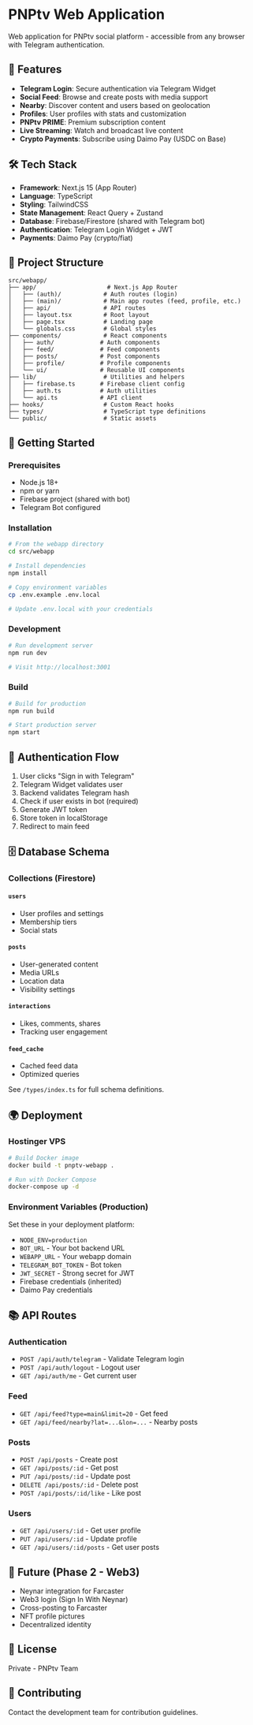 # PNPtv Web Application

Web application for PNPtv social platform - accessible from any browser with Telegram authentication.

## 🚀 Features

- **Telegram Login**: Secure authentication via Telegram Widget
- **Social Feed**: Browse and create posts with media support
- **Nearby**: Discover content and users based on geolocation
- **Profiles**: User profiles with stats and customization
- **PNPtv PRIME**: Premium subscription content
- **Live Streaming**: Watch and broadcast live content
- **Crypto Payments**: Subscribe using Daimo Pay (USDC on Base)

## 🛠️ Tech Stack

- **Framework**: Next.js 15 (App Router)
- **Language**: TypeScript
- **Styling**: TailwindCSS
- **State Management**: React Query + Zustand
- **Database**: Firebase/Firestore (shared with Telegram bot)
- **Authentication**: Telegram Login Widget + JWT
- **Payments**: Daimo Pay (crypto/fiat)

## 📁 Project Structure

```
src/webapp/
├── app/                    # Next.js App Router
│   ├── (auth)/            # Auth routes (login)
│   ├── (main)/            # Main app routes (feed, profile, etc.)
│   ├── api/               # API routes
│   ├── layout.tsx         # Root layout
│   ├── page.tsx           # Landing page
│   └── globals.css        # Global styles
├── components/            # React components
│   ├── auth/             # Auth components
│   ├── feed/             # Feed components
│   ├── posts/            # Post components
│   ├── profile/          # Profile components
│   └── ui/               # Reusable UI components
├── lib/                   # Utilities and helpers
│   ├── firebase.ts       # Firebase client config
│   ├── auth.ts           # Auth utilities
│   └── api.ts            # API client
├── hooks/                 # Custom React hooks
├── types/                 # TypeScript type definitions
└── public/                # Static assets
```

## 🚀 Getting Started

### Prerequisites

- Node.js 18+
- npm or yarn
- Firebase project (shared with bot)
- Telegram Bot configured

### Installation

```bash
# From the webapp directory
cd src/webapp

# Install dependencies
npm install

# Copy environment variables
cp .env.example .env.local

# Update .env.local with your credentials
```

### Development

```bash
# Run development server
npm run dev

# Visit http://localhost:3001
```

### Build

```bash
# Build for production
npm run build

# Start production server
npm start
```

## 🔐 Authentication Flow

1. User clicks "Sign in with Telegram"
2. Telegram Widget validates user
3. Backend validates Telegram hash
4. Check if user exists in bot (required)
5. Generate JWT token
6. Store token in localStorage
7. Redirect to main feed

## 🗄️ Database Schema

### Collections (Firestore)

#### `users`
- User profiles and settings
- Membership tiers
- Social stats

#### `posts`
- User-generated content
- Media URLs
- Location data
- Visibility settings

#### `interactions`
- Likes, comments, shares
- Tracking user engagement

#### `feed_cache`
- Cached feed data
- Optimized queries

See `/types/index.ts` for full schema definitions.

## 🌍 Deployment

### Hostinger VPS

```bash
# Build Docker image
docker build -t pnptv-webapp .

# Run with Docker Compose
docker-compose up -d
```

### Environment Variables (Production)

Set these in your deployment platform:

- `NODE_ENV=production`
- `BOT_URL` - Your bot backend URL
- `WEBAPP_URL` - Your webapp domain
- `TELEGRAM_BOT_TOKEN` - Bot token
- `JWT_SECRET` - Strong secret for JWT
- Firebase credentials (inherited)
- Daimo Pay credentials

## 📚 API Routes

### Authentication
- `POST /api/auth/telegram` - Validate Telegram login
- `POST /api/auth/logout` - Logout user
- `GET /api/auth/me` - Get current user

### Feed
- `GET /api/feed?type=main&limit=20` - Get feed
- `GET /api/feed/nearby?lat=...&lon=...` - Nearby posts

### Posts
- `POST /api/posts` - Create post
- `GET /api/posts/:id` - Get post
- `PUT /api/posts/:id` - Update post
- `DELETE /api/posts/:id` - Delete post
- `POST /api/posts/:id/like` - Like post

### Users
- `GET /api/users/:id` - Get user profile
- `PUT /api/users/:id` - Update profile
- `GET /api/users/:id/posts` - Get user posts

## 🔮 Future (Phase 2 - Web3)

- Neynar integration for Farcaster
- Web3 login (Sign In With Neynar)
- Cross-posting to Farcaster
- NFT profile pictures
- Decentralized identity

## 📄 License

Private - PNPtv Team

## 🤝 Contributing

Contact the development team for contribution guidelines.
